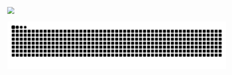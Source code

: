 ![](https://count.getloli.com/@Stargazer?name=Stargazer&theme=miku&padding=7&offset=7&align=top&scale=1&pixelated=1&darkmode=auto&prefix=0)


![](https://raw.githubusercontent.com/LiufanChen/LiufanChen/refs/heads/output/github-contribution-grid-snake-dark.svg)
